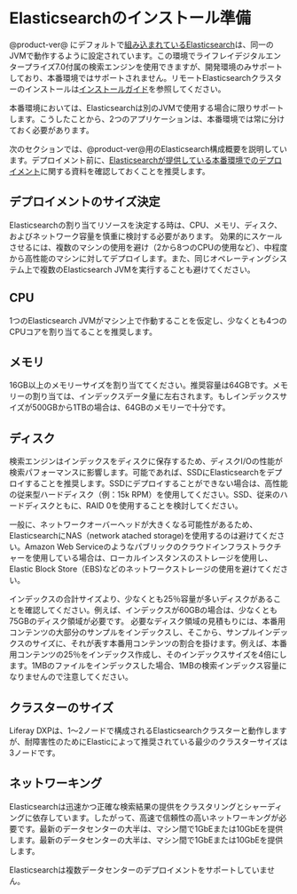# Elasticsearchのインストール準備[](id=preparing-to-install-elasticsearch)

@product-ver@ にデフォルトで[組み込まれているElasticsearch](/discover/deployment/-/knowledge_base/7-1/configuring-elasticsearch-for-liferay-0#embedded-vs-remote-operation-mode)は、同一のJVMで動作するように設定されています。この環境でライフレイデジタルエンタープライズ7.0付属の検索エンジンを使用できますが、開発環境のみサポートしており、本番環境ではサポートされません。リモートElasticsearchクラスターのインストールは[インストールガイド](/discover/deployment/-/knowledge_base/7-1/installing-elasticsearch)を参照してください。

本番環境においては、Elasticsearchは別のJVMで使用する場合に限りサポートします。こうしたことから、2つのアプリケーションは、本番環境では常に分けておく必要があります。 

次のセクションでは、@product-ver@用のElasticsearch構成概要を説明しています。デプロイメント前に、[Elasticsearchが提供している本番環境でのデプロイメント](https://www.elastic.co/guide/en/elasticsearch/guide/current/index.html)に関する資料を確認しておくことを推奨します。

## デプロイメントのサイズ決定[](id=sizing-your-deployment)

Elasticsearchの割り当てリソースを決定する時は、CPU、メモリ、ディスク、およびネットワーク容量を慎重に検討する必要があります。
効果的にスケールさせるには、複数のマシンの使用を避け（2から8つのCPUの使用など）、中程度から高性能のマシンに対してデプロイします。また、同じオペレーティングシステム上で複数のElasticsearch JVMを実行することも避けてください。


## CPU [](id=cpu)

1つのElasticsearch JVMがマシン上で作動することを仮定し、少なくとも4つのCPUコアを割り当てることを推奨します。

## メモリ

16GB以上のメモリーサイズを割り当ててください。推奨容量は64GBです。メモリーの割り当ては、インデックスデータ量に左右されます。もしインデックスサイズが500GBから1TBの場合は、64GBのメモリーで十分です。

## ディスク[](id=disk)

検索エンジンはインデックスをディスクに保存するため、ディスクI/Oの性能が検索パフォーマンスに影響します。可能であれば、SSDにElasticsearchをデプロイすることを推奨します。SSDにデプロイすることができない場合は、高性能の従来型ハードディスク（例：15k RPM）を使用してください。SSD、従来のハードディスクともに、RAID 0を使用することを検討してください。

一般に、ネットワークオーバーヘッドが大きくなる可能性があるため、ElasticsearchにNAS（network atached storage)を使用するのは避けてください。Amazon Web Serviceのようなパブリックのクラウドインフラストラクチャーを使用している場合は、ローカルインスタンスのストレージを使用し、Elastic Block Store（EBS)などのネットワークストレージの使用を避けてください。

インデックスの合計サイズより、少なくとも25％容量が多いディスクがあることを確認してください。例えば、インデックスが60GBの場合は、少なくとも75GBのディスク領域が必要です。
必要なディスク領域の見積もりには、本番用コンテンツの大部分のサンプルをインデックスし、そこから、サンプルインデックスのサイズに、それが表す本番用コンテンツの割合を掛けます。例えば、本番用コンテンツの25％をインデックス作成し、そのインデックスサイズを4倍にします。1MBのファイルをインデックスした場合、1MBの検索インデックス容量になりませんので注意してください。

## クラスターのサイズ[](id=cluster-size)

Liferay DXPは、1〜2ノードで構成されるElasticsearchクラスターと動作しますが、耐障害性のためにElasticによって推奨されている最少のクラスターサイズは3ノードです。

## ネットワーキング[](id=networking)

Elasticsearchは迅速かつ正確な検索結果の提供をクラスタリングとシャーディングに依存しています。したがって、高速で信頼性の高いネットワーキングが必要です。最新のデータセンターの大半は、マシン間で1GbEまたは10GbEを提供します。最新のデータセンターの大半は、マシン間で1GbEまたは10GbEを提供します。

Elasticsearchは複数データセンターのデプロイメントをサポートしていません。

